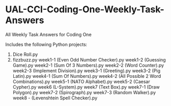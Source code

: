 # UAL-CCI-Coding-One-Weekly-Task-Answers
All Weekly Task Answers for Coding One

Includes the following Python projects:

1) Dice Roll.py
2) fizzbuzz.py
week1-1 (Even Odd Number Checker).py
week1-2 (Guessing Game).py
week2-1 (Sum Of 3 Numbers).py
week2-2 (Word Counter).py
week2-3 (Implement Division).py
week3-1 (Greeting).py
week3-2 (Pig Latin).py
week4-1 (Sum Of Numbers).py
week4-2 (All Possible 2 Word Combinations).py
week5-1 (NATO Alphabet).py
week5-2 (Caesar Cypher).py
week6 (L-System).py
week7 (Text Box).py
week7-1 (Draw Polygon).py
week7-2 (Spirograph).py
week7-3 (Random Walker).py
week8 - (Levenshtein Spell Checker).py
